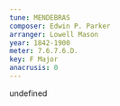 ```yaml
---
tune: MENDEBRAS
composer: Edwin P. Parker
arranger: Lowell Mason
year: 1842-1900
meter: 7.6.7.6.D.
key: F Major
anacrusis: 0
---
```

undefined